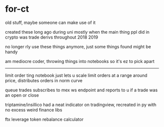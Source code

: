 # for-ct
old stuff, maybe someone can make use of it


created these long ago during uni mostly when the main thing ppl did in crypto was trade derivs throughout 2018 2019


no longer rly use these things anymore, just some things found might be handy



am mediocre coder, throwing things into notebooks so it's ez to pick apart

________________________________________________________________________________


limit order ting notebook just lets u scale limit orders at a range around price, distributes orders in norm curve

queue trades subscribes to mex ws endpoint and reports to u if a trade was an open or close 

triptamine/insillico had a neat indicator on tradingview, recreated in py with no excess weird finance libs

ftx leverage token rebalance calculator

